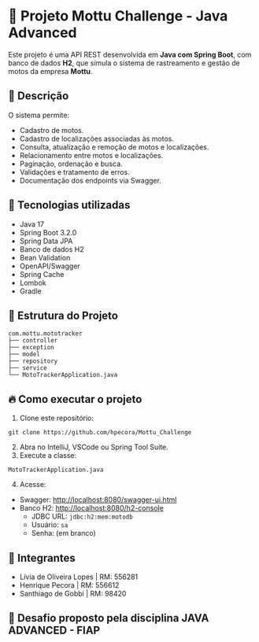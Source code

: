 # 🚀 Projeto Mottu Challenge - Java Advanced

Este projeto é uma API REST desenvolvida em **Java com Spring Boot**, com banco de dados **H2**, que simula o sistema de rastreamento e gestão de motos da empresa **Mottu**.

## 📜 Descrição

O sistema permite:
- Cadastro de motos.
- Cadastro de localizações associadas às motos.
- Consulta, atualização e remoção de motos e localizações.
- Relacionamento entre motos e localizações.
- Paginação, ordenação e busca.
- Validações e tratamento de erros.
- Documentação dos endpoints via Swagger.

## 🧠 Tecnologias utilizadas
- Java 17
- Spring Boot 3.2.0
- Spring Data JPA
- Banco de dados H2
- Bean Validation
- OpenAPI/Swagger
- Spring Cache
- Lombok
- Gradle

## 📂 Estrutura do Projeto
```
com.mottu.mototracker
├── controller
├── exception
├── model
├── repository
├── service
└── MotoTrackerApplication.java
```

## 🔥 Como executar o projeto
1. Clone este repositório:
```
git clone https://github.com/hpecora/Mottu_Challenge
```
2. Abra no IntelliJ, VSCode ou Spring Tool Suite.
3. Execute a classe:
```
MotoTrackerApplication.java
```

4. Acesse:
- Swagger: [http://localhost:8080/swagger-ui.html](http://localhost:8080/swagger-ui.html)
- Banco H2: [http://localhost:8080/h2-console](http://localhost:8080/h2-console)
   - JDBC URL: `jdbc:h2:mem:motodb`
   - Usuário: `sa`
   - Senha: (em branco)

## 👥 Integrantes
- Lívia de Oliveira Lopes | RM: 556281
- Henrique Pecora | RM: 556612
- Santhiago de Gobbi | RM: 98420

## 🚀 Desafio proposto pela disciplina JAVA ADVANCED - FIAP
